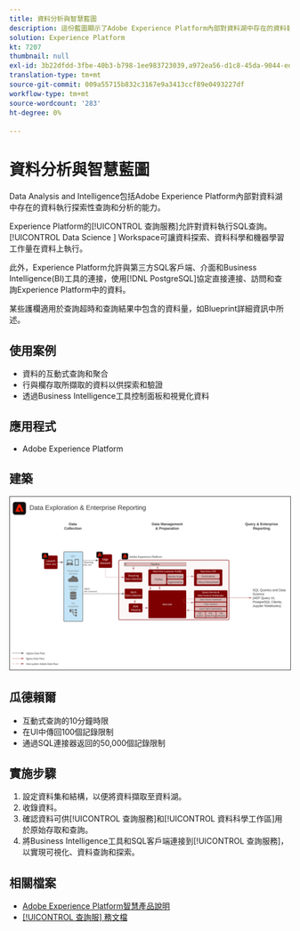 ```yaml
---
title: 資料分析與智慧藍圖
description: 這份藍圖顯示了Adobe Experience Platform內部對資料湖中存在的資料執行探索性查詢和分析的能力。
solution: Experience Platform
kt: 7207
thumbnail: null
exl-id: 3b22dfdd-3fbe-40b3-b798-1ee983723039,a972ea56-d1c8-45da-9044-ed31222a2441
translation-type: tm+mt
source-git-commit: 009a55715b832c3167e9a3413ccf89e0493227df
workflow-type: tm+mt
source-wordcount: '283'
ht-degree: 0%

---
```


# 資料分析與智慧藍圖

Data Analysis and Intelligence包括Adobe Experience Platform內部對資料湖中存在的資料執行探索性查詢和分析的能力。

Experience Platform的[!UICONTROL 查詢服務]允許對資料執行SQL查詢。 [!UICONTROL Data Science ] Workspace可讓資料探索、資料科學和機器學習工作量在資料上執行。

此外，Experience Platform允許與第三方SQL客戶端、介面和Business Intelligence(BI)工具的連接，使用[!DNL PostgreSQL]協定直接連接、訪問和查詢Experience Platform中的資料。

某些護欄適用於查詢超時和查詢結果中包含的資料量，如Blueprint詳細資訊中所述。

## 使用案例

* 資料的互動式查詢和聚合
* 行與欄存取所擷取的資料以供探索和驗證
* 透過Business Intelligence工具控制面板和視覺化資料

## 應用程式

* Adobe Experience Platform

## 建築

<img src="assets/dataexplore.svg" alt="企業資料探索與報告藍圖的參考體系結構" style="border:1px solid #4a4a4a" />

## 瓜德賴爾

* 互動式查詢的10分鐘時限
* 在UI中傳回100個記錄限制
* 通過SQL連接器返回的50,000個記錄限制

## 實施步驟

1. 設定資料集和結構，以便將資料擷取至資料湖。
1. 收錄資料。
1. 確認資料可供[!UICONTROL 查詢服務]和[!UICONTROL 資料科學工作區]用於原始存取和查詢。
1. 將Business Intelligence工具和SQL客戶端連接到[!UICONTROL 查詢服務]，以實現可視化、資料查詢和探索。

## 相關檔案

* [Adobe Experience Platform智慧產品說明](https://helpx.adobe.com/legal/product-descriptions/adobe-experience-platform-intelligence---product-description.html)
* [[!UICONTROL 查詢服] 務文檔](https://experienceleague.adobe.com/docs/experience-platform/query/home.html?lang=en)
